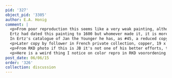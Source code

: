 ```yaml
---
pid: '327'
object_pid: '3305'
author: E.A. Honig
comment: |
  <p>From poor reproduction this seems like a very weak painting, although there was a much worse version of it sold at Sotheby's London in 1996!<br />
  Ertz had dated this painting to 1600 but whomever made it, it is more connected to Brueghel's somewhat later works. A very localized, domestic view.<br />
  In Ertz's catalogue of Jan the Younger he has, as #45, a reduced copy in Munich, Alte Pinakothek, inv. #1898 (copper, 21 x 29), signed and dated 1603 (a date that he notes must be wrong). </p>
  <p>Later copy by follower in French private collection, copper, 19 x 23.  Possibly autograph variant signed and dated 1612!--see Ertz #258.   </p>
  <p>From RKD photo if this is JB it's not one of his better efforts, the faces of figures have essentially no definition at all.  Conclusion:  there may have been a composition like this by JB some time around 1605, but this isn't it.</p>
  <p>Here is a weird thing I notice on color repro in RKD voorordening.  The sailboat coming up at far right has a picture on its sail and it looks to me like a madonna and child in a sort of mandorla.  How likely is this?</p>
post_date: 06/06/15
order: '326'
collection: discussion
---
```

